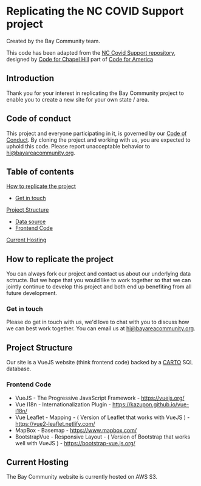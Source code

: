 # Replicating the NC COVID Support project

Created by the Bay Community team.

This code has been adapted from the [NC Covid Support repository](https://github.com/code-for-chapel-hill/NC-COVID-Support/), designed by [Code for Chapel Hill](http://www.codeforchapelhill.com/) part of [Code for America](https://www.codeforamerica.org/)

## Introduction

Thank you for your interest in replicating the Bay Community project to enable you to create a new site for your own state / area.

## Code of conduct

This project and everyone participating in it, is governed by our [Code of Conduct](code_of_conduct.md). By cloning the project and working with us, you are expected to uphold this code. Please report unacceptable behavior to [hi@bayareacommunity.org](mailto:hi@bayareacommunity.org).

## Table of contents

[How to replicate the project](#how-to-replicate-the-project)

- [Get in touch](#get-in-touch)

[Project Structure](#project-structure)

- [Data source](#data-source)
- [Frontend Code](#frontend-code)

[Current Hosting](#current-hosting)

## How to replicate the project

You can always fork our project and contact us about our underlying data sctructe. But we hope that you would like to work together so that we can jointly continue to develop this project and both end up benefiting from all future development.

### Get in touch

Please do get in touch with us, we'd love to chat with you to discuss how we can best work together. You can email us at [hi@bayareacommunity.org](mailto:hi@bayareacommunity.org).

## Project Structure

Our site is a VueJS website (think frontend code) backed by a [CARTO](https://carto.com/) SQL database.

### Frontend Code

- VueJS - The Progressive JavaScript Framework - https://vuejs.org/
- Vue I18n - Internationalization Plugin - https://kazupon.github.io/vue-i18n/
- Vue Leaflet - Mapping - ( Version of Leaflet that works with VueJS ) - https://vue2-leaflet.netlify.com/
- MapBox - Basemap - https://www.mapbox.com/
- BootstrapVue - Responsive Layout - ( Version of Bootstrap that works well with VueJS ) - https://bootstrap-vue.js.org/

## Current Hosting

The Bay Community website is currently hosted on AWS S3.
